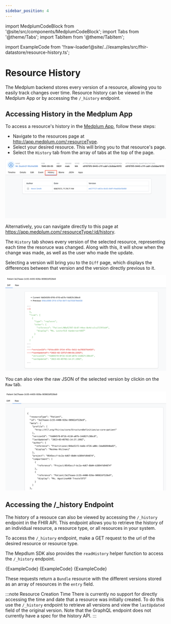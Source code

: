 ```yaml
---
sidebar_position: 4
---
```


import MedplumCodeBlock from '@site/src/components/MedplumCodeBlock';
import Tabs from '@theme/Tabs';
import TabItem from '@theme/TabItem';

import ExampleCode from '!!raw-loader!@site/..//examples/src/fhir-datastore/resource-history.ts';

# Resource History

The Medplum backend stores every version of a resource, allowing you to easily track changes over time. Resource history can be viewed in the Medplum App or by accessing the `/_history` endpoint.

## Accessing History in the Medplum App

To access a resource's history in the [Medplum App](https://app.medplum.com), follow these steps:

- Navigate to the resources page at http://app.medplum.com/:resourceType.
- Select your desired resource. This will bring you to that resource's page.
- Select the `History` tab from the array of tabs at the top of the page.

![History Tab](history-tab.png)

Alternatively, you can navigate directly to this page at https://app.medplum.com/:resourceType/:id/history.

The `History` tab shows every version of the selected resource, representing each time the resoruce was changed. Along with this, it will show when the change was made, as well as the user who made the update.

Selecting a version will bring you to the `Diff` page, which displays the differences between that version and the version directly previous to it.

![Diff Page](diff-page.png)

You can also view the raw JSON of the selected version by clickin on the `Raw` tab.

![Raw Page](raw-page.png)

## Accessing the /\_history Endpoint

The history of a resouce can also be viewed by accessing the `/_history` endpoint in the FHIR API. This endpoint allows you to retrieve the history of an individual resource, a resource type, or all resources in your system.

To access the `/_history` endpoint, make a GET request to the url of the desired resource or resource type.

The Mepdlum SDK also provides the `readHistory` helper function to access the `/_history` endpoint.

<Tabs groupId="language">
  <TabItem value="ts" label="Typescript">
    <MedplumCodeBlock language="ts" selectBlocks="accessHistoryTs">
      {ExampleCode}
    </MedplumCodeBlock>
  </TabItem>
  <TabItem value="cli" label="CLI">
    <MedplumCodeBlock language="bash" selectBlocks="accessHistoryCli">
      {ExampleCode}
    </MedplumCodeBlock>
  </TabItem>
  <TabItem value="curl" label="cURL">
    <MedplumCodeBlock language="bash" selectBlocks="accessHistoryCurl">
      {ExampleCode}
    </MedplumCodeBlock>
  </TabItem>
</Tabs>

These requests return a `Bundle` resource with the different versions stored as an array of resources in the `entry` field.

:::note Resource Creation Time
There is currently no support for directly accessing the time and date that a resource was initially created. To do this use the `/_history` endpoint to retrieve all versions and view the `lastUpdated` field of the original version. Note that the GraphQL endpoint does not currently have a spec for the history API.
:::
